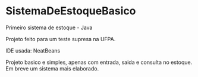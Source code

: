 # SistemaDeEstoqueBasico
 Primeiro sistema de estoque - Java
 <p> Projeto feito para um teste supresa na UFPA. <p>
 <p> IDE usada: NeatBeans <p>
 <p> Projeto basico e simples, apenas com entrada, saida e consulta no estoque. Em breve um sistema mais elaborado.
